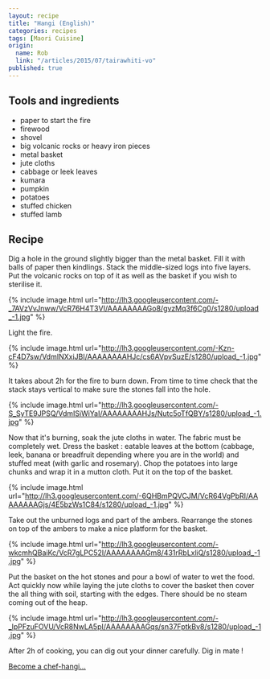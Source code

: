```yaml
---
layout: recipe
title: "Hangi (English)"
categories: recipes
tags: [Maori Cuisine]
origin: 
  name: Rob
  link: "/articles/2015/07/tairawhiti-vo"
published: true
---
```


## Tools and ingredients

- paper to start the fire
- firewood
- shovel
- big volcanic rocks or heavy iron pieces
- metal basket
- jute cloths
- cabbage or leek leaves
- kumara
- pumpkin 
- potatoes
- stuffed chicken
- stuffed lamb

## Recipe

Dig a hole in the ground slightly bigger than the metal basket.
Fill it with balls of paper then kindlings.
Stack the middle-sized logs into five layers.
Put the volcanic rocks on top of it as well as the basket if you wish to sterilise it.

{% include image.html url="http://lh3.googleusercontent.com/-_7AVzVvJnww/VcR76H4T3VI/AAAAAAAAGo8/gvzMq3f6Cg0/s1280/upload_-1.jpg" %}

Light the fire.

{% include image.html url="http://lh3.googleusercontent.com/-Kzn-cF4D7sw/VdmINXxiJBI/AAAAAAAAHJc/cs6AVpvSuzE/s1280/upload_-1.jpg" %}

It takes about 2h for the fire to burn down. From time to time check that the stack stays vertical to make sure the stones fall into the hole.

{% include image.html url="http://lh3.googleusercontent.com/-S_SyTE9JPSQ/VdmISiWiYaI/AAAAAAAAHJs/Nutc5oTfQBY/s1280/upload_-1.jpg" %}

Now that it's burning, soak the jute cloths in water. The fabric must be completely wet. Dress the basket : eatable leaves at the bottom (cabbage, leek, banana or breadfruit depending where you are in the world) and stuffed meat (with garlic and rosemary). Chop the potatoes into large chunks and wrap it in a mutton cloth. Put it on the top of the basket.

{% include image.html url="http://lh3.googleusercontent.com/-6QHBmPQVCJM/VcR64VgPbRI/AAAAAAAAGjs/4E5bzWs1C84/s1280/upload_-1.jpg" %}

Take out the unburned logs and part of the ambers. Rearrange the stones on top of the ambers to make a nice platform for the basket.

{% include image.html url="http://lh3.googleusercontent.com/-wkcmhQBaiKc/VcR7gLPC52I/AAAAAAAAGm8/431rRbLxliQ/s1280/upload_-1.jpg" %}

Put the basket on the hot stones and pour a bowl of water to wet the food. Act quickly now while laying the jute cloths to cover the basket then cover the all thing with soil, starting with the edges. There should be no steam coming out of the heap.

{% include image.html url="http://lh3.googleusercontent.com/-_lpPFzuFOVU/VcR8NwLA5pI/AAAAAAAAGqs/sn37FptkBv8/s1280/upload_-1.jpg" %}

After 2h of cooking, you can dig out your dinner carefully. Dig in mate !


[Become a chef-hangi...](http://www.maori.cl/Hangi.htm)
